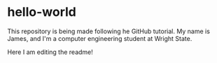 # hello-world
This repository is being made following he GitHub tutorial.
My name is James, and I'm a computer engineering student at Wright State.

Here I am editing the readme!
